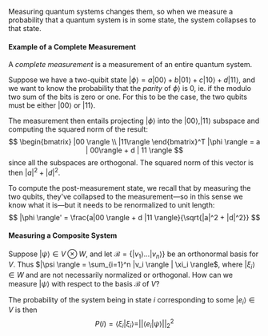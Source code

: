 Measuring quantum systems changes them, so when we measure a probability that a quantum system is in some state, the system collapses to that state.

#### Example of a Complete Measurement
A _complete measurement_ is a measurement of an entire quantum system.

Suppose we have a two-quibit state $|\phi\rangle = a | 00\rangle + b | 01 \rangle + c | 10\rangle + d | 11 \rangle$, and we want to know the probability that the _parity_ of $\phi \rangle$ is $0$, ie. if the modulo two sum of the bits is zero or one. For this to be the case, the two qubits must be either $|00\rangle$ or $|11\rangle$.

The measurement then entails projecting $|\phi \rangle$ into the $|00\rangle, |11\rangle$ subspace and computing the squared norm of the result:
$$
  \begin{bmatrix} |00 \rangle \\ |11\rangle \end{bmatrix}^T |\phi \rangle = a | 00\rangle + d | 11 \rangle
$$
since all the subspaces are orthogonal. The squared norm of this vector is then $|a|^2 + |d|^2$.

To compute the post-measurement state, we recall that by measuring the two qubits, they've collapsed to the measurement—so in this sense we know what it is—but it needs to be renormalized to unit length:
$$
  |\phi \rangle' = \frac{a|00 \rangle + d |11 \rangle}{\sqrt{|a|^2 + |d|^2}}
$$

#### Measuring a Composite System
Suppose $|\psi \rangle \in V \otimes W$, and let $\mathcal{B} = \{|v_1 \rangle \dots |v_n \rangle \}$ be an orthonormal basis for $V$. Thus $|\psi \rangle = \sum_{i=1}^n |v_i \rangle | \xi_i \rangle$, where $| \xi_i \rangle \in W$ and are not necessarily normalized or orthogonal. How can we measure $|\psi \rangle$ with respect to the basis $\mathcal{B}$ of $V$?

The probability of the system being in state $i$ corresponding to some $|e_i \rangle \in V$ is then
$$
  P(i) = \langle \xi_i | \xi_ i \rangle = || \langle e_i | \psi \rangle ||_2^2
$$
